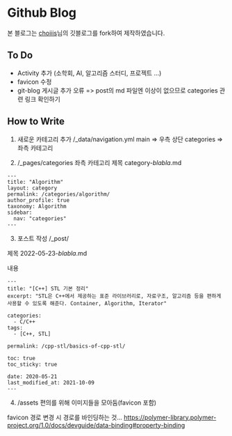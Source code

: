 # Github Blog
본 블로그는 [choiiis](https://github.com/choiiis)님의 깃블로그를 fork하여 제작하였습니다.

## To Do
- Activity 추가 (소학회, AI, 알고리즘 스터디, 프로젝트 ...)
- favicon 수정
- git-blog 게시글 추가 오류 => post의 md 파일엔 이상이 없으므로 categories 관련 링크 확인하기

## How to Write

1. 새로운 카테고리 추가
/_data/navigation.yml
main => 우측 상단 
categories => 좌측 카테고리

2. /_pages/categories 좌측 카테고리
제목 category-*blabla*.md
```
---
title: "Algorithm"
layout: category
permalink: /categories/algorithm/
author_profile: true
taxonomy: Algorithm
sidebar:
  nav: "categories"
---
```

3. 포스트 작성
/_post/

제목
2022-05-23-*blabla*.md

내용
```
---
title: "[C++] STL 기본 정리"
excerpt: "STL은 C++에서 제공하는 표준 라이브러리로, 자료구조, 알고리즘 등을 편하게 사용할 수 있도록 해준다. Container, Algorithm, Iterator"

categories:
  - C/C++
tags:
  - [C++, STL]

permalink: /cpp-stl/basics-of-cpp-stl/

toc: true
toc_sticky: true
 
date: 2020-05-21
last_modified_at: 2021-10-09
---
```
4. /assets
편의를 위해 이미지들을 모아둠(favicon 포함)

favicon 경로 변경 시 경로를 바인딩하는 것...
https://polymer-library.polymer-project.org/1.0/docs/devguide/data-binding#property-binding

